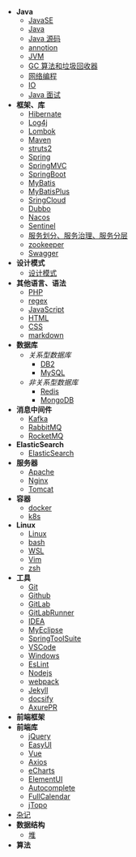 - **Java**
  - [JavaSE](doc/JavaSE.md)
  - [Java](doc/Java.md)
  - [Java 源码](doc/Java源码.md)
  - [annotion](doc/annotion.md)
  - [JVM](doc/JVM.md)
  - [GC 算法和垃圾回收器](doc/GC.md)
  - [网络编程](doc/net.md)
  - [IO](doc/IO.md)
  - [Java 面试](doc/Java面试.md)
- **框架、库**
  - [Hibernate](doc/Hibernate.md)
  - [Log4j](doc/Log4j.md)
  - [Lombok](doc/Lombok.md)
  - [Maven](doc/Maven.md)
  - [struts2](doc/struts2.md)
  - [Spring](doc/Spring.md)
  - [SpringMVC](doc/SpringMVC.md)
  - [SpringBoot](doc/SpringBoot.md)
  - [MyBatis](doc/MyBatis.md)
  - [MyBatisPlus](doc/MyBatisPlus.md)
  - [SringCloud](doc/SpringCloud.md)
  - [Dubbo](doc/Dubbo.md)
  - [Nacos](doc/nacos.md)
  - [Sentinel](doc/Sentinel.md)
  - [服务划分、服务治理、服务分层](doc/service.md)
  - [zookeeper](doc/zookeeper.md)
  - [Swagger](doc/Swagger.md)
- **设计模式**
  - [设计模式](doc/designPattern.md)
- **其他语言、语法**
  - [PHP](doc/PHP.md)
  - [regex](doc/regex.md)
  - [JavaScript](doc/JavaScript.md)
  - [HTML](doc/HTML.md)
  - [CSS](doc/CSS.md)
  - [markdown](doc/markdown.md)
- **数据库**
  - _关系型数据库_
    - [DB2](doc/DB2.md)
    - [MySQL](doc/MySQL.md)
  - _非关系型数据库_
    - [Redis](doc/Redis.md)
    - [MongoDB](doc/MongoDB.md)
- **消息中间件**
  - [Kafka](doc/Kafka.md)
  - [RabbitMQ](doc/RabbitMQ.md)
  - [RocketMQ](doc/RocketMQ.md)
- **ElasticSearch**
  - [ElasticSearch](doc/ElasticSearch.md)
- **服务器**
  - [Apache](doc/Apache.md)
  - [Nginx](doc/Nginx.md)
  - [Tomcat](doc/Tomcat.md)
- **容器**
  - [docker](doc/docker.md)
  - [k8s](doc/k8s.md)
- **Linux**
  - [Linux](doc/Linux.md)
  - [bash](doc/bash.md)
  - [WSL](doc/WSL.md)
  - [Vim](doc/Vim.md)
  - [zsh](doc/zsh.md)
- **工具**
  - [Git](doc/Git.md)
  - [Github](doc/Github.md)
  - [GitLab](doc/GitLab.md)
  - [GitLabRunner](doc/GitLabRunner.md)
  - [IDEA](doc/IDEA.md)
  - [MyEclipse](doc/MyEclipse.md)
  - [SpringToolSuite](doc/SpringToolSuite.md)
  - [VSCode](doc/VSCode.md)
  - [Windows](doc/Windows.md)
  - [EsLint](doc/EsLint.md)
  - [Nodejs](doc/Nodejs.md)
  - [webpack](doc/webpack.md)
  - [Jekyll](doc/Jekyll.md)
  - [docsify](doc/docsify.md)
  - [AxurePR](doc/AxurePR.md)
- **前端框架**
- **前端库**
  - [jQuery](doc/jQuery.md)
  - [EasyUI](doc/EasyUI.md)
  - [Vue](doc/Vue.md)
  - [Axios](doc/Axios.md)
  - [eCharts](doc/eCharts.md)
  - [ElementUI](doc/ElementUI.md)
  - [Autocomplete](doc/Autocomplete.md)
  - [FullCalendar](doc/FullCalendar.md)
  - [jTopo](doc/jTopo.md)
- [杂记](doc/emmm.md)
- **数据结构**
  - [堆](doc/stack.md)
- **算法**
